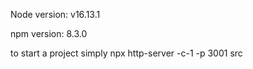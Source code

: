 Node version:
v16.13.1

npm version:
8.3.0

to start a project simply 
npx http-server -c-1 -p 3001 src